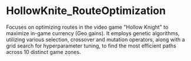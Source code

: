 # HollowKnite_RouteOptimization
Focuses on optimizing routes in the video game "Hollow Knight" to maximize in-game currency (Geo gains). It employs genetic algorithms, utilizing various selection, crossover and mutation operators, along with a grid search for hyperparameter tuning, to find the most efficient paths across 10 distinct game zones.
